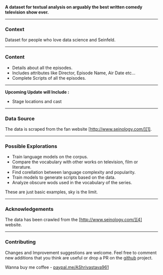 **A dataset for textual analysis on arguably the best written comedy television show ever.** 


----------
### Context

Dataset for people who love data science and Seinfeld.


----------


### Content

 - Details about all the episodes.
 - Includes attributes like Director, Episode Name, Air Date etc...
 - Complete Scripts of all the episodes.

----------


**Upcoming Update will Include :**

 - Stage locations and cast


----------


### Data Source

The data is scraped from the fan website [http://www.seinology.com/][1].

-----------


### Possible Explorations

 - Train language models on the corpus.
 - Compare the vocabulary with other works on television, film or literature.
 - Find corellation between language complexity and popularity. 
 - Train models to generate scripts based on the data.
 - Analyze obscure wods used in the vocabulary of the series. 

These are just basic examples, sky is the limit. 


----------


### Acknowledgements

The data has been crawled from the [http://www.seinology.com/][4] website.



----------

### Contributing

Changes and Improvement suggestions are welcome. Feel free to comment new additions that you think are useful or drop a PR on the [github][5] project.

Wanna buy me coffee - [paypal.me/AShrivastava961][6]


  [1]: http://www.seinology.com/
  [2]: https://wallpapershome.com/images/wallpapers/fifa-18-5120x2880-4k-screenshot-poster-e3-2017-13691.jpg
  [3]: https://github.com/amanthedorkknight/the-seinfeld-chronicles
  [4]: http://www.seinology.com/
  [5]: https://github.com/amanthedorkknight/the-seinfeld-chronicles
  [6]: https://www.paypal.me/AShrivastava961
